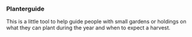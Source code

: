 ### Planterguide

This is a little tool to help guide people with small gardens or holdings
on what they can plant during the year and when to expect a harvest.